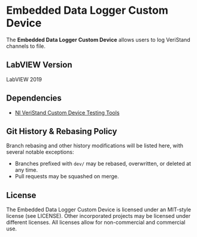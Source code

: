 # Embedded Data Logger Custom Device

The **Embedded Data Logger Custom Device** allows users to log VeriStand channels to file.

## LabVIEW Version

LabVIEW 2019

## Dependencies

- [NI VeriStand Custom Device Testing Tools](https://github.com/ni/niveristand-custom-device-testing-tools)

## Git History & Rebasing Policy

Branch rebasing and other history modifications will be listed here, with several notable exceptions:
- Branches prefixed with `dev/` may be rebased, overwritten, or deleted at any time.
- Pull requests may be squashed on merge.

## License

The Embedded Data Logger Custom Device is licensed under an MIT-style license (see LICENSE). Other incorporated projects may be licensed under different licenses. All licenses allow for non-commercial and commercial use.
